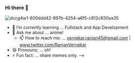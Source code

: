 ### Hi there 👋

                  
   ![dccg4w1-800ddd42-897b-4254-a6f5-c812c830ea35](https://user-images.githubusercontent.com/126017989/220445641-75d59224-ed0f-4af2-9c7b-482624c9a0b2.png)

 - 🌱 I’m currently learning ... Fullstack and App Development
- 💬 Ask me about ... anime!
  - 📫 How to reach me: ... vernekar.ranjan45@gmail.com  |  www.twitter.com/RanjanVernekar
 - 😄 Pronouns: ...   oh! 
 - ⚡ Fun fact: ...   share memes only.
      -->
 
